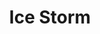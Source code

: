 ---
title: "Ice Storm"
permalink: /spells/ice-storm/
tags:
  - Spell
  - 4th Level
  - Evocation
  - Damage
  - Bludgeoning
available_for:
  - Druid
  - Sorcerer
  - Wizard
level: "4th Level"
school: "Evocation"
range: "300 ft"
area: "20 ft"
shape: "Cylinder"
comp:
  - V
  - S
  - M
material: "a pinch of dust and a few drops of water."
attack: "DEX Save"
effect: "Bludgeoning"
description: |
  A hail of rock-hard ice pounds to the ground in a 20-foot-radius, 40-foot-high cylinder centered on a point within range. Each creature in the cylinder must make a dexterity saving throw. A creature takes 2d8 bludgeoning damage and 4d6 cold damage on a failed save, or half as much damage on a successful one.

  Hailstones turn the storm's area of effect into difficult terrain until the end of your next turn.

  **At higher levels.** When you cast this spell using a spell slot of 5th level or higher, the bludgeoning damage increases by 1d8 for each slot level above 4th.
excerpt: "A hail of rock-hard ice pounds to the ground in a 20-foot-radius, 40-foot-high cylinder centered on a point within range."
source: "Basic Rules"
---